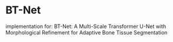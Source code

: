 # BT-Net
implementation for: BT-Net: A Multi-Scale Transformer U-Net with Morphological Refinement for Adaptive Bone Tissue Segmentation
